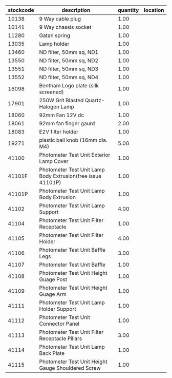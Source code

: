 |stockcode|description|quantity|location|
|---------|-----------|--------|--------|
|10138|9 Way cable plug|1.00||
|10141|9  Way chassis socket|1.00||
|11280|Gatan spring|1.00||
|13035|Lamp holder|1.00| |
|13460|ND filter, 50mm sq, ND1|1.00||
|13550|ND filter, 50mm sq, ND2|1.00||
|13551|ND filter, 50mm sq, ND3|1.00||
|13552|ND filter, 50mm sq, ND4|1.00||
|16098|Bentham Logo plate (silk screened)|1.00||
|17901|250W Grit Blasted Quartz-Halogen Lamp|1.00||
|18060|92mm Fan 12V dc|1.00||
|18061|92mm fan finger gaurd|2.00||
|18083|E2V filter holder|1.00||
|19271|plastic ball knob (16mm dia. M4)|5.00||
|41100|Photometer Test Unit Exterior Lamp Cover|1.00||
|41101F|Photometer Test Unit Lamp Body Extrusion(free issue 41101P)|1.00||
|41101P|Photometer Test Unit Lamp Body Extrusion|1.00||
|41102|Photometer Test Unit Lamp Support|4.00||
|41104|Photometer Test Unit Filter Receptacle|1.00||
|41105|Photometer Test Unit Filter Holder|4.00||
|41106|Photometer Test Unit Baffle Legs|3.00||
|41107|Photometer Test Unit Baffle|1.00||
|41108|Photometer Test Unit Height Guage Post|1.00||
|41109|Photometer Test Unit Height Guage Arm|1.00||
|41111|Photometer Test Unit Lamp Holder Support|1.00||
|41112|Photometer Test Unit Connector Panel|1.00||
|41113|Photometer Test Unit Filter Receptacle Pillars|3.00||
|41114|Photometer Test Unit Lamp Back Plate|1.00||
|41115|Photometer Test Unit Height Gauge Shouldered Screw|1.00||
